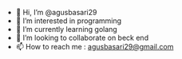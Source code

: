 - 👋 Hi, I’m @agusbasari29
- 👀 I’m interested in programming
- 🌱 I’m currently learning golang
- 💞️ I’m looking to collaborate on beck end
- 📫 How to reach me : agusbasari29@gmail.com

<!---
agusbasari29/agusbasari29 is a ✨ special ✨ repository because its `README.md` (this file) appears on your GitHub profile.
You can click the Preview link to take a look at your changes.
--->
